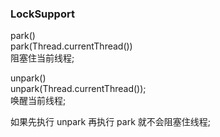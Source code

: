 
### LockSupport  
park()  
park(Thread.currentThread())  
阻塞住当前线程;   

unpark()  
unpark(Thread.currentThread());  
唤醒当前线程;   

如果先执行 unpark 再执行 park 就不会阻塞住线程;   
